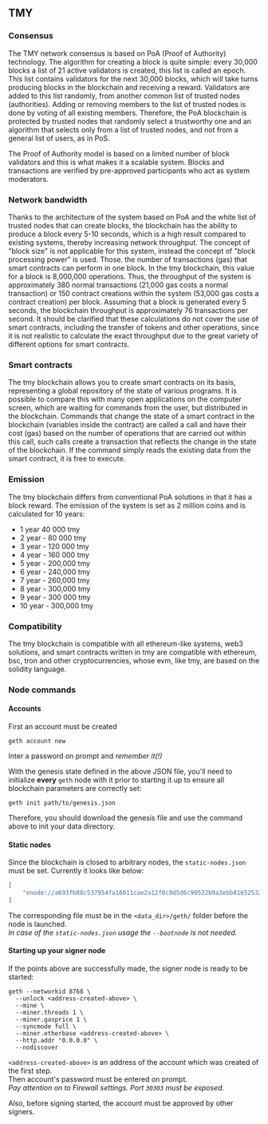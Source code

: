 ## TMY

### Consensus

The TMY network consensus is based on PoA (Proof of Authority) technology. The algorithm for creating a block is quite simple: every 30,000 blocks a list of 21 active validators is created, this list is called an epoch. This list contains validators for the next 30,000 blocks, which will take turns producing blocks in the blockchain and receiving a reward. Validators are added to this list randomly, from another common list of trusted nodes (authorities). Adding or removing members to the list of trusted nodes is done by voting of all existing members. Therefore, the PoA blockchain is protected by trusted nodes that randomly select a trustworthy one and an algorithm that selects only from a list of trusted nodes, and not from a general list of users, as in PoS.

The Proof of Authority model is based on a limited number of block validators and this is what makes it a scalable system. Blocks and transactions are verified by pre-approved participants who act as system moderators.


### Network bandwidth

Thanks to the architecture of the system based on PoA and the white list of trusted nodes that can create blocks, the blockchain has the ability to produce a block every 5-10 seconds, which is a high result compared to existing systems, thereby increasing network throughput. The concept of "block size" is not applicable for this system, instead the concept of "block processing power" is used. Those. the number of transactions (gas) that smart contracts can perform in one block. In the tmy blockchain, this value for a block is 8,000,000 operations. Thus, the throughput of the system is approximately 380 normal transactions (21,000 gas costs a normal transaction) or 150 contract creations within the system (53,000 gas costs a contract creation) per block. Assuming that a block is generated every 5 seconds, the blockchain throughput is approximately 76 transactions per second. It should be clarified that these calculations do not cover the use of smart contracts, including the transfer of tokens and other operations, since it is not realistic to calculate the exact throughput due to the great variety of different options for smart contracts.

### Smart contracts

The tmy blockchain allows you to create smart contracts on its basis, representing a global repository of the state of various programs. It is possible to compare this with many open applications on the computer screen, which are waiting for commands from the user, but distributed in the blockchain. Commands that change the state of a smart contract in the blockchain (variables inside the contract) are called a call and have their cost (gas) based on the number of operations that are carried out within this call, such calls create a transaction that reflects the change in the state of the blockchain. If the command simply reads the existing data from the smart contract, it is free to execute.


### Emission

The tmy blockchain differs from conventional PoA solutions in that it has a block reward. The emission of the system is set as 2 million coins and is calculated for 10 years:
- 1 year 40 000 tmy
- 2 year - 80 000 tmy
- 3 year - 120 000 tmy
- 4 year - 160 000 tmy
- 5 year - 200,000 tmy
- 6 year - 240,000 tmy
- 7 year - 260,000 tmy
- 8 year - 300,000 tmy
- 9 year - 300 000 tmy
- 10 year - 300,000 tmy

### Compatibility

The tmy blockchain is compatible with all ethereum-like systems, web3 solutions, and smart contracts written in tmy are compatible with ethereum, bsc, tron and other cryptocurrencies, whose evm, like tmy, are based on the solidity language.

### Node commands

#### Accounts
First an account must be created
```shell
geth account new 
```
Inter a password on prompt and *remember it(!)*

With the genesis state defined in the above JSON file, you'll need to initialize **every**
`geth` node with it prior to starting it up to ensure all blockchain parameters are correctly
set:

```shell
geth init path/to/genesis.json
```

Therefore, you should download the genesis file and use the command above to init your data directory.  

#### Static nodes
Since the blockchain is closed to arbitrary nodes, the `static-nodes.json` must be set. Currently it looks like below:
```json
[
	"enode://a693fb88c537954fa16011cae2a12f0c9d5d6c99532b9a3ebb816525323c22d9bcf973834fff37f10e3b42e3e63d2b69eecb27c8f141eb4f12190f2ddb626d7a@185.135.80.216:30303?discport=30304"
]
```

The corresponding file must be in the `<data_dir>/geth/` folder before the node is launched.   
*In case of the `static-nodes.json` usage the `--bootnode` is not needed.*

#### Starting up your signer node
If the points above are successfully made, the signer node is ready to be started:
```shell
geth --networkid 8768 \
  --unlock <address-created-above> \
  --mine \
  --miner.threads 1 \
  --miner.gasprice 1 \
  --syncmode full \
  --miner.etherbase <address-created-above> \
  --http.addr "0.0.0.0" \
  --nodiscover
```
`<address-created-above>` is an address of the account which was created of the first step.  
Then account's password must be entered on prompt.  
*Pay attention on to Firewall settings. Port `30303` must be exposed.*

Also, before signing started, the account must be approved by other signers.
